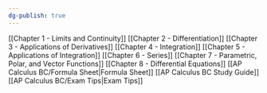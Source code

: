 ```yaml
---
dg-publish: true
---
```


[[Chapter 1 - Limits and Continuity]]
[[Chapter 2 - Differentiation]]
[[Chapter 3 - Applications of Derivatives]]
[[Chapter 4 - Integration]]
[[Chapter 5 - Applications of Integration]]
[[Chapter 6 - Series]]
[[Chapter 7 - Parametric, Polar, and Vector Functions]]
[[Chapter 8 - Differential Equations]]
[[AP Calculus BC/Formula Sheet|Formula Sheet]]
[[AP Calculus BC Study Guide]]
[[AP Calculus BC/Exam Tips|Exam Tips]]